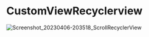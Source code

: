 # CustomViewRecyclerview

![Screenshot_20230406-203518_ScrollRecyclerView](https://user-images.githubusercontent.com/74426462/230448396-daedc438-e458-4e10-be4f-5dabf02bf0bf.jpg)
